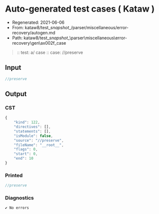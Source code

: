 # Auto-generated test cases ( Kataw )
- Regenerated: 2021-06-06
- From: kataw8/test\__snapshot__/parser/miscellaneous/error-recovery/autogen.md
- Path: kataw8/test\__snapshot__\parser\miscellaneous\error-recovery\gen\ax002f_case
> :: test: a/ case
> :: case: //preserve
## Input

`````js
//preserve
`````
## Output

### CST

```javascript
{
    "kind": 122,
    "directives": [],
    "statements": [],
    "isModule": false,
    "source": "//preserve",
    "fileName": "__root__",
    "flags": 0,
    "start": 0,
    "end": 10
}
```

### Printed

```javascript
//preserve


```

### Diagnostics

```javascript
✔ No errors
```


